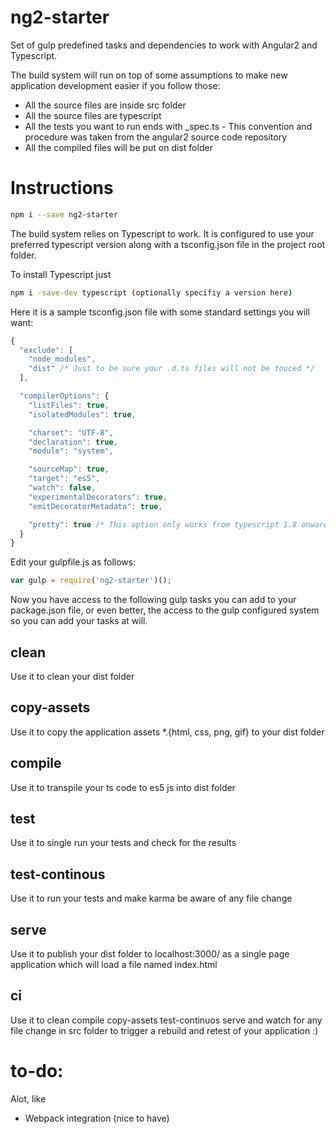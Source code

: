 # ng2-starter
Set of gulp predefined tasks and dependencies to work with Angular2 and Typescript.

The build system will run on top of some assumptions to make new application development easier if you follow those:

* All the source files are inside src folder
* All the source files are typescript
* All the tests you want to run ends with _spec.ts - This convention and procedure was taken from the angular2 source code repository
* All the compiled files will be put on dist folder

# Instructions
``` bash
npm i --save ng2-starter
```

The build system relies on Typescript to work. It is configured to use your preferred typescript version along with a tsconfig.json file in the project root folder. 

To install Typescript just
``` bash
npm i -save-dev typescript (optionally specifiy a version here)
```

Here it is a sample tsconfig.json file with some standard settings you will want:
``` javascript
{
  "exclude": [
    "node_modules",
    "dist" /* Just to be sure your .d.ts files will not be touced */
  ],

  "compilerOptions": {
    "listFiles": true,
    "isolatedModules": true,

    "charset": "UTF-8",
    "declaration": true,
    "module": "system",

    "sourceMap": true,
    "target": "es5",
    "watch": false,
    "experimentalDecorators": true,
    "emitDecoratorMetadata": true,

    "pretty": true /* This option only works from typescript 1.8 onwards */
  }
}
```

Edit your gulpfile.js as follows:
``` javascript
var gulp = require('ng2-starter')();
```

Now you have access to the following gulp tasks you can add to your package.json file, or even better, the access to the gulp configured system so you can add your tasks at will.

## clean

Use it to clean your dist folder

## copy-assets

Use it to copy the application assets *.{html, css, png, gif} to your dist folder

## compile

Use it to transpile your ts code to es5 js into dist folder

## test

Use it to single run your tests and check for the results

## test-continous

Use it to run your tests and make karma be aware of any file change

## serve

Use it to publish your dist folder to localhost:3000/ as a single page application which will load a file named index.html

## ci

Use it to clean compile copy-assets test-continuos serve and watch for any file change in src folder to trigger a rebuild and retest of your application :)

# to-do:
Alot, like

* Webpack integration (nice to have)
